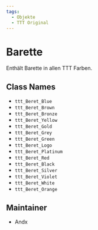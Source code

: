 ```yaml
---
tags:
  - Objekte
  - TTT Original
---
```


# Barette

Enthält Barette in allen TTT Farben.

## Class Names

- `ttt_Beret_Blue`
- `ttt_Beret_Brown`
- `ttt_Beret_Bronze`
- `ttt_Beret_Yellow`
- `ttt_Beret_Gold`
- `ttt_Beret_Grey`
- `ttt_Beret_Green`
- `ttt_Beret_Logo`
- `ttt_Beret_Platinum`
- `ttt_Beret_Red`
- `ttt_Beret_Black`
- `ttt_Beret_Silver`
- `ttt_Beret_Violet`
- `ttt_Beret_White`
- `ttt_Beret_Orange`

## Maintainer

- Andx
